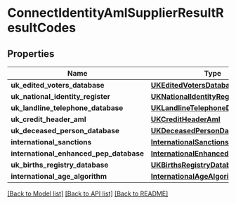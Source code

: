 # ConnectIdentityAmlSupplierResultResultCodes

## Properties
Name | Type | Description | Notes
------------ | ------------- | ------------- | -------------
**uk_edited_voters_database** | [**UKEditedVotersDatabase**](UKEditedVotersDatabase.md) |  | [optional] 
**uk_national_identity_register** | [**UKNationalIdentityRegister**](UKNationalIdentityRegister.md) |  | [optional] 
**uk_landline_telephone_database** | [**UKLandlineTelephoneDatabase**](UKLandlineTelephoneDatabase.md) |  | [optional] 
**uk_credit_header_aml** | [**UKCreditHeaderAml**](UKCreditHeaderAml.md) |  | [optional] 
**uk_deceased_person_database** | [**UKDeceasedPersonDatabase**](UKDeceasedPersonDatabase.md) |  | [optional] 
**international_sanctions** | [**InternationalSanctions**](InternationalSanctions.md) |  | [optional] 
**international_enhanced_pep_database** | [**InternationalEnhancedPepDatabase**](InternationalEnhancedPepDatabase.md) |  | [optional] 
**uk_births_registry_database** | [**UKBirthsRegistryDatabase**](UKBirthsRegistryDatabase.md) |  | [optional] 
**international_age_algorithm** | [**InternationalAgeAlgorithm**](InternationalAgeAlgorithm.md) |  | [optional] 

[[Back to Model list]](../README.md#documentation-for-models) [[Back to API list]](../README.md#documentation-for-api-endpoints) [[Back to README]](../README.md)

